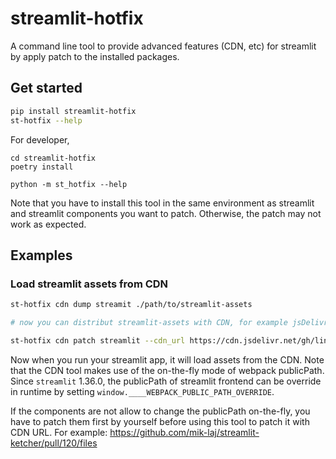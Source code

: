 # streamlit-hotfix
A command line tool to provide advanced features (CDN, etc) for streamlit by apply patch to the installed packages.

## Get started

```bash
pip install streamlit-hotfix
st-hotfix --help
```

For developer,

```
cd streamlit-hotfix
poetry install

python -m st_hotfix --help
```

Note that you have to install this tool in the same environment as streamlit and streamlit components you want to patch.
Otherwise, the patch may not work as expected.

## Examples

### Load streamlit assets from CDN


```bash
st-hotfix cdn dump streamit ./path/to/streamlit-assets

# now you can distribut streamlit-assets with CDN, for example jsDelivr 

st-hotfix cdn patch streamlit --cdn_url https://cdn.jsdelivr.net/gh/link89/assets@0.1.0/cdn/streamlit/
```
Now when you run your streamlit app, it will load assets from the CDN.
Note that the CDN tool makes use of the on-the-fly mode of webpack publicPath. 
Since `streamlit` 1.36.0, the publicPath of streamlit frontend can be override in runtime by setting `window.____WEBPACK_PUBLIC_PATH_OVERRIDE`.

If the components are not allow to change the publicPath on-the-fly, 
you have to patch them first by yourself before using this tool to patch it with CDN URL.
For example: https://github.com/mik-laj/streamlit-ketcher/pull/120/files

